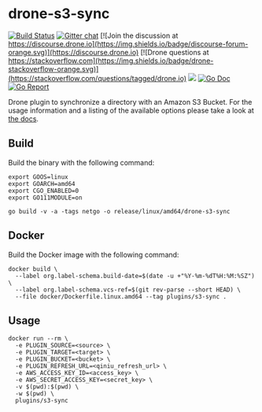 # drone-s3-sync

[![Build Status](http://cloud.drone.io/api/badges/drone-plugins/drone-s3-sync/status.svg)](http://cloud.drone.io/drone-plugins/drone-s3-sync)
[![Gitter chat](https://badges.gitter.im/drone/drone.png)](https://gitter.im/drone/drone)
[![Join the discussion at https://discourse.drone.io](https://img.shields.io/badge/discourse-forum-orange.svg)](https://discourse.drone.io)
[![Drone questions at https://stackoverflow.com](https://img.shields.io/badge/drone-stackoverflow-orange.svg)](https://stackoverflow.com/questions/tagged/drone.io)
[![](https://images.microbadger.com/badges/image/plugins/s3-sync.svg)](https://microbadger.com/images/plugins/s3-sync "Get your own image badge on microbadger.com")
[![Go Doc](https://godoc.org/github.com/drone-plugins/drone-s3-sync?status.svg)](http://godoc.org/github.com/drone-plugins/drone-s3-sync)
[![Go Report](https://goreportcard.com/badge/github.com/drone-plugins/drone-s3-sync)](https://goreportcard.com/report/github.com/drone-plugins/drone-s3-sync)

Drone plugin to synchronize a directory with an Amazon S3 Bucket. For the usage information and a listing of the available options please take a look at [the docs](http://plugins.drone.io/drone-plugins/drone-s3-sync/).

## Build

Build the binary with the following command:

```console
export GOOS=linux
export GOARCH=amd64
export CGO_ENABLED=0
export GO111MODULE=on

go build -v -a -tags netgo -o release/linux/amd64/drone-s3-sync
```

## Docker

Build the Docker image with the following command:

```console
docker build \
  --label org.label-schema.build-date=$(date -u +"%Y-%m-%dT%H:%M:%SZ") \
  --label org.label-schema.vcs-ref=$(git rev-parse --short HEAD) \
  --file docker/Dockerfile.linux.amd64 --tag plugins/s3-sync .
```

## Usage

```console
docker run --rm \
  -e PLUGIN_SOURCE=<source> \
  -e PLUGIN_TARGET=<target> \
  -e PLUGIN_BUCKET=<bucket> \
  -e PLUGIN_REFRESH_URL=<qiniu_refresh_url> \
  -e AWS_ACCESS_KEY_ID=<access_key> \
  -e AWS_SECRET_ACCESS_KEY=<secret_key> \
  -v $(pwd):$(pwd) \
  -w $(pwd) \
  plugins/s3-sync
```
